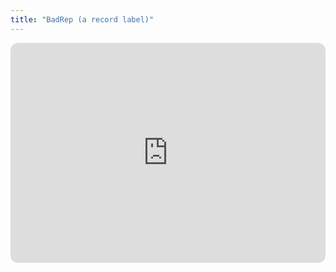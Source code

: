 ```yaml
---
title: "BadRep (a record label)"
---
```


<iframe style="border-radius:12px" src="https://open.spotify.com/embed/artist/1IClditYnziKIoaPPXk4wV?utm_source=generator" width="100%" height="352" frameBorder="0" allowfullscreen="" allow="autoplay; clipboard-write; encrypted-media; fullscreen; picture-in-picture" loading="lazy"></iframe>
